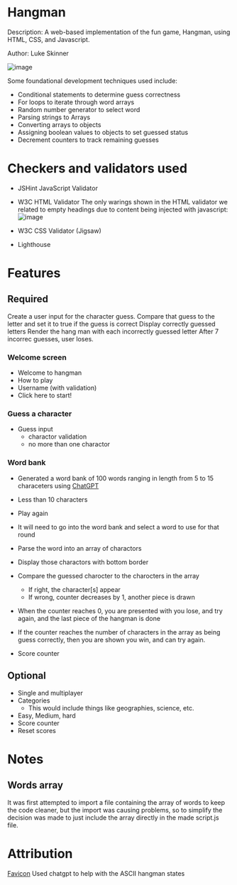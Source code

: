 # Hangman
Description: A web-based implementation of the fun game, Hangman, using HTML, CSS, and Javascript.

Author: Luke Skinner

![image](https://github.com/laskinner/js-hangman/assets/1858258/02647fe5-ddfe-48eb-9ad1-aa0f852898e0)


Some foundational development techniques used include:
- Conditional statements to determine guess correctness
- For loops to iterate through word arrays
- Random number generator to select word
- Parsing strings to Arrays
- Converting arrays to objects
- Assigning boolean values to objects to set guessed status
- Decrement counters to track remaining guesses

# Checkers and validators used
- JSHint JavaScript Validator
- W3C HTML Validator
The only warings shown in the HTML validator we related to empty headings due to content being injected with javascript:
![image](https://github.com/laskinner/js-hangman/assets/1858258/2a1bb926-9e0c-43bc-b6b1-4501de406a72)

- W3C CSS Validator (Jigsaw)
- Lighthouse

# Features
## Required
Create a user input for the character guess.
Compare that guess to the letter and set it to true if the guess is correct
Display correctly guessed letters
Render the hang man with each incorrectly guessed letter
After 7 incorrec guesses, user loses.

### Welcome screen
- Welcome to hangman
- How to play
- Username (with validation)
- Click here to start!

### Guess a character
- Guess input
  - charactor validation
  - no more than one charactor

### Word bank
  - Generated a word bank of 100 words ranging in length from 5 to 15 characeters using [ChatGPT]([url](https://openai.com/))
  - Less than 10 characters

- Play again

- It will need to go into the word bank and select a word to use for that round
- Parse the word into an array of charactors
- Display those charactors with bottom border
- Compare the guessed charocter to the charocters in the array 
  - If right, the character[s] appear
  - If wrong, counter decreases by 1, another piece is drawn
- When the counter reaches 0, you are presented with you lose, and try again, and the last piece of the hangman is done
- If the counter reaches the number of characters in the array as being guess correctly, then you are shown you win, and can try again. 
- Score counter

## Optional
- Single and multiplayer
- Categories
  - This would include things like geographies, science, etc.
- Easy, Medium, hard
- Score counter
- Reset scores


# Notes

## Words array
It was first attempted to import a file containing the array of words to keep the code cleaner, but the import was causing problems, so to simplify the decision was made to just include the array directly in the made script.js file.

# Attribution
[Favicon](https://www.favicon.cc/?action=icon&file_id=39774)
Used chatgpt to help with the ASCII hangman states
